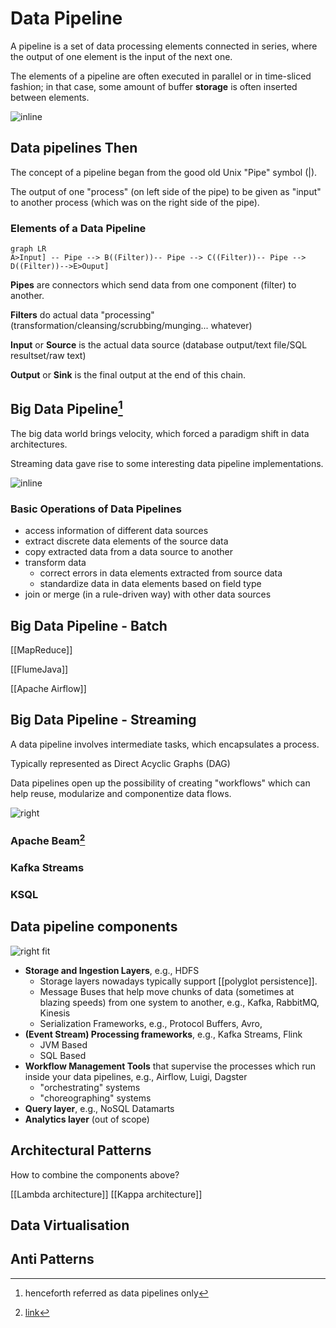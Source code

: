 # Data Pipeline

A pipeline is a set of data processing elements connected in series, where the output of one element is the input of the next one. 

The elements of a pipeline are often executed in parallel or in time-sliced fashion; in that case, some amount of buffer **storage** is often inserted between elements.

![inline](https://live.staticflickr.com/2299/2113212191_9e8cf0ddef.jpg)

## Data pipelines Then

The concept of a pipeline began from the good old Unix "Pipe" symbol (|). 

The output of one "process" (on left side of the pipe) to be given as "input" to another process (which was on the right side of the pipe).

### Elements of a Data Pipeline  

```mermaid
graph LR
A>Input] -- Pipe --> B((Filter))-- Pipe --> C((Filter))-- Pipe --> D((Filter))-->E>Ouput]
```

**Pipes** are connectors  which send data from one component (filter) to another.

**Filters** do actual data "processing" (transformation/cleansing/scrubbing/munging... whatever)

**Input** or **Source** is the actual data source (database output/text file/SQL resultset/raw text)

**Output** or **Sink** is the final output at the end of this chain.

## Big Data Pipeline[^1]

The big data world brings velocity, which forced a paradigm shift in data architectures.

Streaming data gave rise to some interesting data pipeline implementations. 

![inline](https://live.staticflickr.com/8110/8480337530_2643d6bb22_b.jpg)

[^1]: henceforth referred as data pipelines only

### Basic Operations of Data Pipelines 

- access information of different data sources
- extract discrete data elements of the source data
- copy extracted data from a data source to another
- transform data 
	- correct errors in data elements extracted from source data
	- standardize data in data elements based on field type
- join or merge (in a rule-driven way) with other data sources
 
## Big Data Pipeline - Batch

[[MapReduce]]

[[FlumeJava]]

[[Apache Airflow]]

## Big Data Pipeline - Streaming

A data pipeline involves intermediate tasks, which encapsulates a process. 

Typically represented as Direct Acyclic Graphs (DAG)

Data pipelines open up the possibility of creating "workflows" which can help reuse, modularize and componentize data flows. 

![right](https://live.staticflickr.com/3438/3936825397_4625288e73_b.jpg)

### Apache Beam[^2]

[^2]: [link](https://beam.apache.org/documentation/programming-guide/)

### Kafka Streams

### KSQL

## Data pipeline components

![right fit](https://live.staticflickr.com/8007/7157008845_11bf504ee8_b.jpg)

- **Storage and Ingestion Layers**, e.g., HDFS
	- Storage layers nowadays typically support [[polyglot persistence]].
	- Message Buses that help move chunks of data (sometimes at blazing speeds) from one system to another, e.g., Kafka, RabbitMQ, Kinesis
	- Serialization Frameworks, e.g., Protocol Buffers, Avro,
- **(Event Stream) Processing frameworks**, e.g., Kafka Streams, Flink
	- JVM Based
	- SQL Based
- **Workflow Management Tools** that supervise the processes which run inside your data pipelines, e.g., Airflow, Luigi, Dagster
  	-  "orchestrating" systems
  	-  "choreographing" systems
- **Query layer**, e.g., NoSQL Datamarts
- **Analytics layer** (out of scope)

## Architectural Patterns

How to combine the components above?

[[Lambda architecture]]
[[Kappa architecture]]


## Data Virtualisation

	
## Anti Patterns
